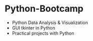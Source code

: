 # Python-Bootcamp

- Python Data Analysis & Visualization 
- GUI tkinter in Python
- Practical projects with Python

